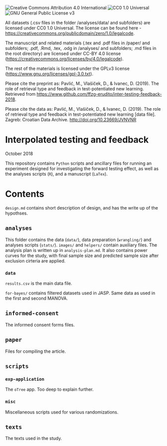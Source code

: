 ![](https://i.creativecommons.org/l/by/4.0/88x31.png "Creative Commons Attribution 4.0 International")
![](http://i.creativecommons.org/p/zero/1.0/88x31.png "CC0 1.0 Universal")
![](https://www.gnu.org/graphics/gplv3-127x51.png "GNU General Public License v3")

All datasets (.csv files in the folder /analyses/data/ and subfolders) are licensed under CC0 1.0 Universal.
The license can be found here - https://creativecommons.org/publicdomain/zero/1.0/legalcode.

The manuscript and related materials (.tex and .pdf files in /paper/ and subfolders; .pdf, .Rmd, .tex, .odg in
/analyses/ and subfolders; .md files in the root directory) are licensed under CC-BY 4.0 license
(https://creativecommons.org/licenses/by/4.0/legalcode).

The rest of the materials is licensed under the GPLv3 license (https://www.gnu.org/licenses/gpl-3.0.txt).

Please cite the preprint as: Pavlić, M., Vlašiček, D., & Ivanec, D. (2019). The role of retrieval type and feedback in test-potentiated new learning. Retrieved from https://www.github.com/ffzg-erudito/inter-testing-feedback-2018.

Please cite the data as: Pavlić, M., Vlašiček, D., & Ivanec, D.
(2019). The role of retrieval type and feedback in test-potentiated new
learning [data file]. Zagreb: Croatian Data Archive.
http://doi.org/10.23669/JVNVNR

# Interpolated testing and feedback

October 2018


This repository contains `Python` scripts and ancillary files for running an 
experiment designed for investigating the forward testing effect, as well as the
analyses scripts (`R`), and a manuscript (`LaTex`).

# Contents

`design.md` contains short description of design, and has the write up of the
hypothses.

## `analyses`

This folder contains the data (`data/`), data preparation (`wrangling/`) and
analyses scripts (`stats/`). `images/` and `helpers/` contain auxiliary files.
The analysis plan is written up in `analysis-plan.md`. It also contains power
curves for the study, with final sample size and predicted sample size after
exclusion cirteria are applied.

### `data`

`results.csv` is the main data file.

`for-bayes/` contains filtered datasets used in JASP. Same data as used in the
first and second MANOVA.

## `informed-consent`

The informed consent forms files.

## `paper`

Files for compiling the article.

## `scripts`

### `exp-application`

The `oTree` app. Too deep to explain further.

### `misc`

Miscellaneous scripts used for various randomizations.

## `texts`

The texts used in the study.
